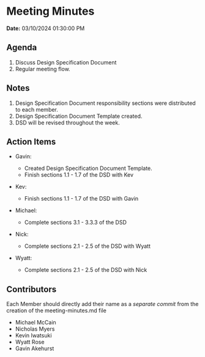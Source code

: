 # Meeting Minutes

**Date:** 03/10/2024 01:30:00 PM

## Agenda

1. Discuss Design Specification Document
2. Regular meeting flow.

## Notes

1. Design Specification Document responsibility sections were distributed to each member.
2. Design Specification Document Template created.
3. DSD will be revised throughout the week.

## Action Items

- Gavin:

  - Created Design Specification Document Template.
  - Finish sections 1.1 - 1.7 of the DSD with Kev

- Kev:

  - Finish sections 1.1 - 1.7 of the DSD with Gavin

- Michael:

  - Complete sections 3.1 - 3.3.3 of the DSD

- Nick:

  - Complete sections 2.1 - 2.5 of the DSD with Wyatt

- Wyatt:

  - Complete sections 2.1 - 2.5 of the DSD with Nick

## Contributors

Each Member should directly add their name as a _separate commit_ from the creation of the meeting-minutes.md file

- Michael McCain
- Nicholas Myers
- Kevin Iwatsuki
- Wyatt Rose
- Gavin Akehurst
